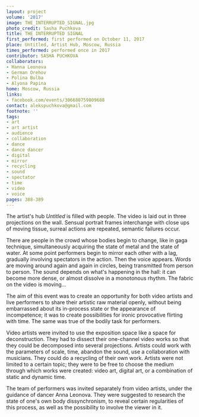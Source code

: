 ```yaml
---
layout: project
volume: '2017'
image: THE_INTERRUPTED_SIGNAL.jpg
photo_credit: Sasha Puchkova
title: THE INTERRUPTED SIGNAL
first_performed: first performed on October 11, 2017
place: Untitled, Artist Hub, Moscow, Russia
times_performed: performed once in 2017
contributor: SASHA PUCHKOVA
collaborators:
- Hanna Leonova
- German Orehov
- Polina Bulba
- Alyona Papina
home: Moscow, Russia
links:
- facebook.com/events/306680759809688
contact: alekspuchkova@gmail.com
footnote: ''
tags:
- art
- art artist
- audience
- collaboration
- dance
- dance dancer
- digital
- mirror
- recycling
- sound
- spectator
- time
- video
- voice
pages: 388-389
---
```


The artist's hub _Untitled_ is filled with people. The video is laid out in three projections on the wall. Sensual portrait frames interchange with close ups of moving tissue, surreal actions are repeated, semantic failures occur.

There are people in the crowd whose bodies begin to change, like in gaga technique, simultaneously acquiring the state of metal and the state of water. At some point performers begin to mirror each other with a lag, gradually involving spectators in the action. Then the voice appears. Words are moving around again and again in circles, being transmitted from person to person. The sound depends on what's happening in the hall: it can become more dense, or almost dissolve in a monotonous rhythm. The fabric on the video is moving…

The aim of this event was to create an opportunity for both video artists and live performers to share their artistic raw material openly, without being embarrassed about its in-process state or the appearance of incompetence; it was to create possibilities for ironic provocative flirting with time. The same was true of the bodily task for performers.

Video artists were invited to use the exposition space like a space for deconstruction. They had to dissect their one-channel video works so that they could be decomposed into several projections. Artists could work with the parameters of scale, time, abandon the sound, use a collaboration with musicians. They could do a recycling of their own work. Artists were not limited to a certain topic; they were to be free to choose the medium through which works were created: video art, digital art, or a combination of static and dynamic time.

The team of performers was invited separately from video artists, under the guidance of dancer Anna Leonova. They were suggested to research the state of one's own body dissynchronism, to reveal certain regularities of this process, as well as the possibility to involve the viewer in it.
